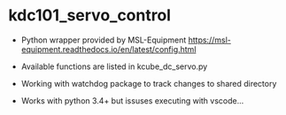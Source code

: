 # kdc101_servo_control

* Python wrapper provided by MSL-Equipment https://msl-equipment.readthedocs.io/en/latest/config.html
* Available functions are listed in kcube_dc_servo.py

* Working with watchdog package to track changes to shared directory 

* Works with python 3.4+ but issuses executing with vscode...